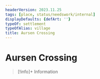 ```yaml
---
headerVersion: 2023.11.25
tags: [place, status/needswork/internal]
displayDefaults: {defArt: ''}
typeOf: settlement
typeOfAlias: village
title: Aursen Crossing
---
```

# Aursen Crossing
>[!info]+ Information
> 


